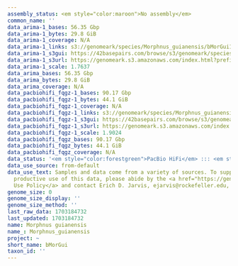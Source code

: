 ```yaml
---
assembly_status: <em style="color:maroon">No assembly</em>
common_name: ''
data_arima-1_bases: 56.35 Gbp
data_arima-1_bytes: 29.8 GiB
data_arima-1_coverage: N/A
data_arima-1_links: s3://genomeark/species/Morphnus_guianensis/bMorGui1/genomic_data/arima/<br>
data_arima-1_s3gui: https://42basepairs.com/browse/s3/genomeark/species/Morphnus_guianensis/bMorGui1/genomic_data/arima/
data_arima-1_s3url: https://genomeark.s3.amazonaws.com/index.html?prefix=species/Morphnus_guianensis/bMorGui1/genomic_data/arima/
data_arima-1_scale: 1.7637
data_arima_bases: 56.35 Gbp
data_arima_bytes: 29.8 GiB
data_arima_coverage: N/A
data_pacbiohifi_fqgz-1_bases: 90.17 Gbp
data_pacbiohifi_fqgz-1_bytes: 44.1 GiB
data_pacbiohifi_fqgz-1_coverage: N/A
data_pacbiohifi_fqgz-1_links: s3://genomeark/species/Morphnus_guianensis/bMorGui1/genomic_data/pacbio_hifi/<br>
data_pacbiohifi_fqgz-1_s3gui: https://42basepairs.com/browse/s3/genomeark/species/Morphnus_guianensis/bMorGui1/genomic_data/pacbio_hifi/
data_pacbiohifi_fqgz-1_s3url: https://genomeark.s3.amazonaws.com/index.html?prefix=species/Morphnus_guianensis/bMorGui1/genomic_data/pacbio_hifi/
data_pacbiohifi_fqgz-1_scale: 1.9024
data_pacbiohifi_fqgz_bases: 90.17 Gbp
data_pacbiohifi_fqgz_bytes: 44.1 GiB
data_pacbiohifi_fqgz_coverage: N/A
data_status: '<em style="color:forestgreen">PacBio HiFi</em> ::: <em style="color:forestgreen">Arima</em>'
data_use_source: from-default
data_use_text: Samples and data come from a variety of sources. To support fair and
  productive use of this data, please abide by the <a href="https://genome10k.soe.ucsc.edu/data-use-policies/">Data
  Use Policy</a> and contact Erich D. Jarvis, ejarvis@rockefeller.edu, with any questions.
genome_size: 0
genome_size_display: ''
genome_size_method: ''
last_raw_data: 1703184732
last_updated: 1703184732
name: Morphnus guianensis
name_: Morphnus_guianensis
project: ~
short_name: bMorGui
taxon_id: ''
---
```

